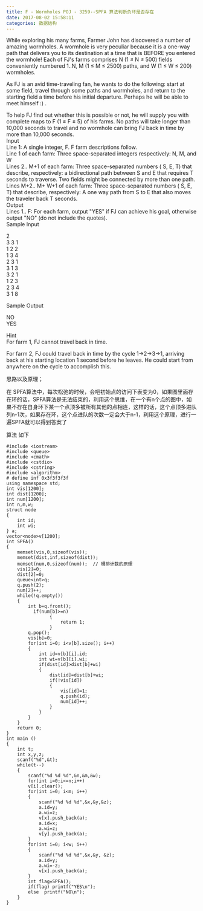 ```yaml
---
title: F - Wormholes POJ - 3259--SPFA 算法判断负环是否存在
date: 2017-08-02 15:58:11
categories: 数据结构
---
```

  
  
While exploring his many farms, Farmer John has discovered a number of amazing
wormholes. A wormhole is very peculiar because it is a one-way path that
delivers you to its destination at a time <!-- more -->that is BEFORE you entered the
wormhole! Each of FJ's farms comprises N (1 ≤ N ≤ 500) fields conveniently
numbered 1..N, M (1 ≤ M ≤ 2500) paths, and W (1 ≤ W ≤ 200) wormholes.  
  
As FJ is an avid time-traveling fan, he wants to do the following: start at
some field, travel through some paths and wormholes, and return to the
starting field a time before his initial departure. Perhaps he will be able to
meet himself :) .  
  
To help FJ find out whether this is possible or not, he will supply you with
complete maps to F (1 ≤ F ≤ 5) of his farms. No paths will take longer than
10,000 seconds to travel and no wormhole can bring FJ back in time by more
than 10,000 seconds.  
Input  
Line 1: A single integer, F. F farm descriptions follow.  
Line 1 of each farm: Three space-separated integers respectively: N, M, and W  
Lines 2.. M+1 of each farm: Three space-separated numbers ( S, E, T) that
describe, respectively: a bidirectional path between S and E that requires T
seconds to traverse. Two fields might be connected by more than one path.  
Lines M+2.. M+ W+1 of each farm: Three space-separated numbers ( S, E, T) that
describe, respectively: A one way path from S to E that also moves the
traveler back T seconds.  
Output  
Lines 1.. F: For each farm, output "YES" if FJ can achieve his goal, otherwise
output "NO" (do not include the quotes).  
Sample Input  
  
2  
3 3 1  
1 2 2  
1 3 4  
2 3 1  
3 1 3  
3 2 1  
1 2 3  
2 3 4  
3 1 8  
  
Sample Output  
  
NO  
YES  
  
Hint  
For farm 1, FJ cannot travel back in time.  

For farm 2, FJ could travel back in time by the cycle 1->2->3->1, arriving
back at his starting location 1 second before he leaves. He could start from
anywhere on the cycle to accomplish this.  

思路以及原理；

在
SPFA算法中，每次松弛的时候，会吧初始点的访问下表变为0，如果图里面存在环的话，SPFA算法是无法结束的，利用这个思维，在一个有n个点的图中，如果不存在自身环下某一个点顶多被所有其他的点相连，这样的话，这个点顶多进队列n-1次，如果存在环，这个点进队的次数一定会大于n-1，利用这个原理，进行一遍SPFA就可以得到答案了

算法 如下

    
    
    #include <iostream>
    #include <queue>
    #include <cmath>
    #include <cstdio>
    #include <cstring>
    #include <algorithm>
    # define inf 0x3f3f3f3f
    using namespace std;
    int vis[1200];
    int dist[1200];
    int num[1200];
    int n,m,w;
    struct node
    {
        int id;
        int wi;
    } a;
    vector<node>v[1200];
    int SPFA()
    {
        memset(vis,0,sizeof(vis));
        memset(dist,inf,sizeof(dist));
        memset(num,0,sizeof(num));  // 桶排计数的原理
        vis[2]=0;
        dist[2]=0;
        queue<int>q;
        q.push(2);
        num[2]++;
        while(!q.empty())
        {
            int b=q.front();
              if(num[b]>=n)
                    {
                        return 1;
                    }
            q.pop();
            vis[b]=0;
            for(int i=0; i<v[b].size(); i++)
            {
                int id=v[b][i].id;
                int wi=v[b][i].wi;
                if(dist[id]>dist[b]+wi)
                {
                    dist[id]=dist[b]+wi;
                    if(!vis[id])
                    {
                        vis[id]=1;
                        q.push(id);
                        num[id]++;
                    }
                }
            }
        }
        return 0;
    }
    int main ()
    {
        int t;
        int x,y,z;
        scanf("%d",&t);
        while(t--)
        {
            scanf("%d %d %d",&n,&m,&w);
            for(int i=0;i<=n;i++)
            v[i].clear();
            for(int i=0; i<m; i++)
            {
                scanf("%d %d %d",&x,&y,&z);
                a.id=y;
                a.wi=z;
                v[x].push_back(a);
                a.id=x;
                a.wi=z;
                v[y].push_back(a);
            }
            for(int i=0; i<w; i++)
            {
                scanf("%d %d %d",&x,&y, &z);
                a.id=y;
                a.wi=-z;
                v[x].push_back(a);
            }
            int flag=SPFA();
            if(flag) printf("YES\n");
            else  printf("NO\n");
        }
    }
    

  
  

  

